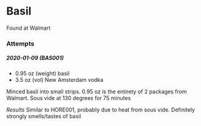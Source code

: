 # Basil

Found at Walmart

### Attempts

##### 2020-01-09 (BAS001)
* 0.95 oz (weight) basil
* 3.5 oz (vol) New Amsterdam vodka

Minced basil into small strips. 0.95 oz is the entirety of 2 packages from Walmart. Sous vide at
130 degrees for 75 minutes

*Results*
Similar to HORE001, probably due to heat from sous vide. Definitely strongly smells/tastes of basil

